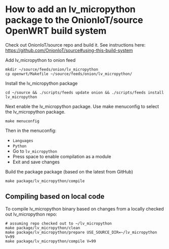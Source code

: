 # How to add an lv_micropython package to the OnionIoT/source OpenWRT build system

Check out OnionIoT/source repo and build it. See instructions here: https://github.com/OnionIoT/source#using-this-build-system

Add lv_micropython to onion feed

```
mkdir ~/source/feeds/onion/lv_micropython
cp openwrt/Makefile ~/source/feeds/onion/lv_micropython/
```

Install the lv_micropython package

```
cd ~/source && ./scripts/feeds update onion && ./scripts/feeds install lv_micropython
```

Next enable the lv_micropython package. Use make menuconfig to select the lv_micropython package.

```
make menuconfig
```

Then in the menuconfig:

* `Languages`
* `Python`
* Go to `lv_micropython`
* Press space to enable compilation as a module
* Exit and save changes


Build the package package (based on the latest from GitHub)

```
make package/lv_micropython/compile
```

## Compiling based on local code

To compile lv_micropython binary based on changes from a locally checked out lv_micropython repo:

```
# assuming repo checked out to ~/lv_micropython
make package/lv_micropython/clean
make package/lv_micropython/prepare USE_SOURCE_DIR=~/lv_micropython V=99
make package/lv_micropython/compile V=99
```
